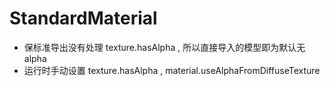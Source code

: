# StandardMaterial
* 保标准导出没有处理 texture.hasAlpha , 所以直接导入的模型即为默认无 alpha
* 运行时手动设置 texture.hasAlpha , material.useAlphaFromDiffuseTexture